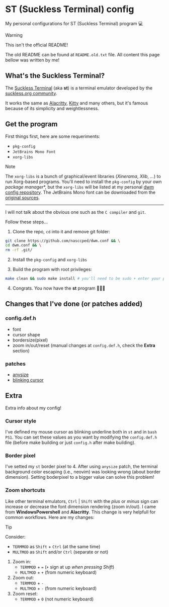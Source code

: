 ST (Suckless Terminal) config
=============================

My personal configurations for ST (Suckless Terminal) program 💻

> [!WARNING]
>
> This isn't the official README!
>
> The old README can be found at `README.old.txt` file. All content
> this page bellow was written by me!

## What's the Suckless Terminal?

The [Suckless Terminal](https://st.suckless.org/) (aka **st**) is a
terminal emulator developed by the
[suckless.org community](https://suckless.org/).

It works the same as [Alacritty](https://alacritty.org/),
[Kitty](https://sw.kovidgoyal.net/kitty/) and many others, but it's
famous because of its simplicity and weightlessness.

## Get the program

First things first, here are some requeriments:

- `pkg-config`
- `JetBrains Mono Font`
- `xorg-libs`

> [!NOTE]
>
> The `xorg-libs` is a bunch of graphical/event libraries
> (_Xinerama_, _Xlib_, _..._) to run Xorg-based programs. You'll need
> to install the `pkg-config` by your own *package manager**, but the
> `xorg-libs` will be listed at my personal
> [dwm config repository](https://github.com/nasccped/dwm.conf). The
> JetBrains Mono font can be downloaded from the
> [original sources](https://www.jetbrains.com/lp/mono/).
>
> ---
>
> I will not talk about the obvious one such as the `C compiler` and
> `git`.

Follow these steps...

1. Clone the repo, `cd` into it and remove git folder:

```sh
git clone https://github.com/nasccped/dwm.conf && \
cd dwm.conf && \
rm -rf .git/
```

2. Install the `pkg-config` and `xorg-libs`

3. Build the program with root privileges:

```sh
make clean && sudo make install # you'll need to be sudo + enter your pass
```

4. Congrats. You now have the **st** program 🎉🎉🎉

## Changes that I've done (or patches added)

### config.def.h

- font
- cursor shape
- bordersize(pixel)
- zoom in/out/reset (manual changes at `config.def.h`, check the
  **Extra** section)

### patches

- [anysize](https://st.suckless.org/patches/anysize/)
- [blinking cursor](https://st.suckless.org/patches/blinking_cursor/)

## Extra

Extra info about my config!

### Cursor style

I've defined my mouse cursor as blinking underline both in `st` and
in `bash PS1`. You can set these values as you want by modifying the
`config.def.h` file (before make building or just `config.h` after
make building).

### Border pixel

I've setted my `st` border pixel to 4. After using `anysize` patch,
the terminal background color escaping (i.e., neovim) was looking
wrong (about border dimension). Setting boderpixel to a bigger value
can solve this problem!

### Zoom shortcuts

Like other terminal emulators, `Ctrl` | `Shift` with the _plus_ or
_minus_ sign can increase or decrease the font dimension rendering
(zoom in/out). I came from **WindowsPowershell** and **Alacritty**.
This change is very helpfull for common workflows. Here are my
changes:

> [!TIP]
>
> Consider:
>
>   - `TERMMOD` as `Shift` + `Ctrl` (at the same time)
>   - `MULTMOD` as `Shift` and/or `Ctrl` (separate or not)

1. Zoom in:
    - `TERMMOD` + `=` (`+` sign at up _when pressing Shift_)
    - `MULTMOD` + `+` (from numeric keyboard)
2. Zoom out:
    - `TERMMOD` + `-`
    - `MULTMOD` + `-` (from numeric keyboard)
3. Zoom reset:
    - `TERMMOD` + `0` (not numeric keyboard)

